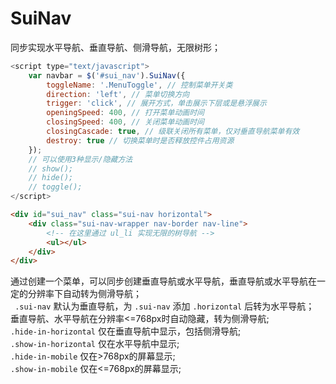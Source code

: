 # SuiNav
同步实现水平导航、垂直导航、侧滑导航，无限树形； 
```javascript
<script type="text/javascript">
    var navbar = $('#sui_nav').SuiNav({
        toggleName: '.MenuToggle', // 控制菜单开关类
        direction: 'left', // 菜单切换方向
        trigger: 'click', // 展开方式，单击展示下层或是悬浮展示
        openingSpeed: 400, // 打开菜单动画时间
        closingSpeed: 400, // 关闭菜单动画时间
        closingCascade: true, // 级联关闭所有菜单，仅对垂直导航菜单有效
        destroy: true // 切换菜单时是否释放控件占用资源
    });
    // 可以使用3种显示/隐藏方法
    // show();
    // hide();
    // toggle();
</script>
```
```html
<div id="sui_nav" class="sui-nav horizontal">
    <div class="sui-nav-wrapper nav-border nav-line">
        <!-- 在这里通过 ul_li 实现无限的树导航 -->
        <ul></ul>
    </div>
</div>
```
通过创建一个菜单，可以同步创建垂直导航或水平导航，垂直导航或水平导航在一定的分辨率下自动转为侧滑导航；  
` .sui-nav` 默认为垂直导航，为 `.sui-nav` 添加 `.horizontal` 后转为水平导航；  
垂直导航、水平导航在分辨率<=768px时自动隐藏，转为侧滑导航;  
`.hide-in-horizontal` 仅在垂直导航中显示，包括侧滑导航;  
`.show-in-horizontal` 仅在水平导航中显示;  
`.hide-in-mobile` 仅在>768px的屏幕显示;  
`.show-in-mobile` 仅在<=768px的屏幕显示;  
